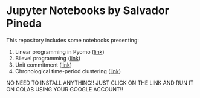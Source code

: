 # Jupyter Notebooks by Salvador Pineda

This repository includes some notebooks presenting:

1. Linear programming in Pyomo ([link](https://colab.research.google.com/github/salvapineda/notebooks/blob/main/LinearProgrammingPyomo.ipynb))
2. Bilevel programming ([link](https://colab.research.google.com/github/salvapineda/notebooks/blob/main/BilevelProgramming.ipynb))
3. Unit commitment ([link](https://colab.research.google.com/github/salvapineda/notebooks/blob/main/UnitCommitment.ipynb))
4. Chronological time-period clustering ([link](https://colab.research.google.com/github/salvapineda/notebooks/blob/main/ChronologicalClustering.ipynb))

NO NEED TO INSTALL ANYTHING!! JUST CLICK ON THE LINK AND RUN IT ON COLAB USING YOUR GOOGLE ACCOUNT!!
